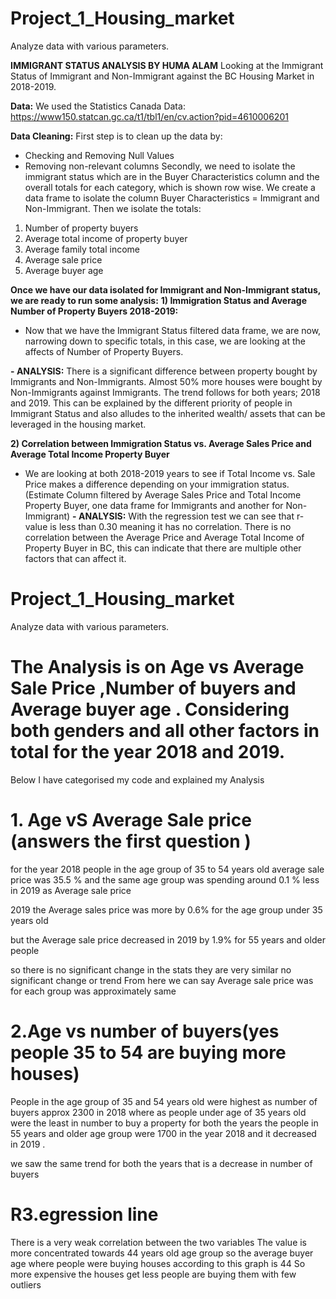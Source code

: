# Project_1_Housing_market
Analyze data with various parameters.

**IMMIGRANT STATUS ANALYSIS BY HUMA ALAM**
Looking at the Immigrant Status of Immigrant and Non-Immigrant against the BC Housing Market in 2018-2019.

**Data:**
We used the Statistics Canada Data:
https://www150.statcan.gc.ca/t1/tbl1/en/cv.action?pid=4610006201

**Data Cleaning:**
First step is to clean up the data by:
 - Checking and Removing Null Values
 - Removing non-relevant columns
Secondly, we need to isolate the immigrant status which are in the Buyer Characteristics column and the overall totals for each category, which is shown row wise. We create a data frame to isolate the column Buyer Characteristics = Immigrant and Non-Immigrant. Then we isolate the totals:
1)	Number of property buyers                
2)	Average total income of property buyer   
3)	Average family total income               
4)	Average sale price                       
5)	Average buyer age    

**Once we have our data isolated for Immigrant and Non-Immigrant status, we are ready to run some analysis:**
**1)	Immigration Status and Average Number of Property Buyers 2018-2019:**
-	Now that we have the Immigrant Status filtered data frame, we are now, narrowing down to specific totals, in this case, we are looking at the affects of Number of Property Buyers.

**-	**ANALYSIS:**** There is a significant difference between property bought by Immigrants and Non-Immigrants. Almost 50% more houses were bought by Non-Immigrants against Immigrants. The trend follows for both years; 2018 and 2019. This can be explained by the different priority of people in Immigrant Status and also alludes to the inherited wealth/ assets that can be leveraged in the housing market.                     

**2)	Correlation between Immigration Status vs. Average Sales Price and Average Total Income Property Buyer**
- We are looking at both 2018-2019 years to see if Total Income vs. Sale Price makes a difference depending on your immigration status. (Estimate Column filtered by Average Sales Price and Total Income Property Buyer, one data frame for Immigrants and another for Non-Immigrant)
**-	ANALYSIS:** With the regression test we can see that r-value is less than 0.30 meaning it has no correlation. There is no correlation between the Average Price and Average Total Income of Property Buyer in BC, this can indicate that there are multiple other factors that can affect it.

# Project_1_Housing_market
Analyze data with various parameters.

# The Analysis is on Age vs Average Sale Price ,Number of buyers and Average buyer age . Considering both genders and all other factors in total for the year 2018 and 2019.

Below I have categorised my code and explained my Analysis

# 1. Age vS Average Sale price (answers the first question ) 

for the year 2018 people in the age group of 35 to 54 years old average sale price was 35.5 % 
and the same age group was spending around 0.1 % less in 2019 as Average sale price 

 2019 the Average sales price was more  by 0.6% for the age group under  35 years old

but the Average sale price decreased in 2019 by 1.9% for 55 years and older people
 
so there is no significant change in the stats they are very similar no significant change or  trend From here we can say Average sale price was for each group was approximately same


# 2.Age vs number of buyers(yes people 35 to 54 are buying more houses)

People in the age group of 35 and 54 years old were highest as number of buyers approx 2300 in 2018 
where as people under age of 35 years old were the least in number  to buy a property for both the years 
the people in 55 years and older age group were 1700 in the year 2018 and it decreased in 2019 . 

we saw the same trend for both the years that is a decrease in number of buyers 

# R3.egression line
There is a very weak correlation between the two variables 
The value is more concentrated towards 44 years old age group so the average buyer age where people were buying houses according to this graph is 44 
So more expensive the houses get less people are buying them with few outliers

